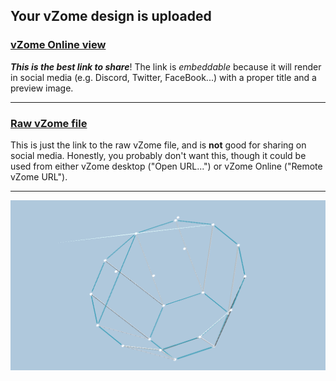 ## Your vZome design is uploaded

### [vZome Online view][embed]

***This is the best link to share***!  The link is *embeddable* because it will render in social media (e.g. Discord, Twitter, FaceBook...) with a proper title and a preview image.

---

### [Raw vZome file][raw]

This is just the link to the raw vZome file, and is **not** good for
sharing on social media.
Honestly, you probably don't want this, though it could be used from either
vZome desktop ("Open URL...") or vZome Online ("Remote vZome URL").

---

![Image](<Irregular-Hexagonal-omnibicupola-skeleton-spherical-shell-before.png>)


[embed]: <https://vzome.com/app/embed.py?url=https://raw.githubusercontent.com/ThynStyx/vzome-sharing/main/2021/07/20/17-45-42-Irregular-Hexagonal-omnibicupola-skeleton-spherical-shell-before/Irregular-Hexagonal-omnibicupola-skeleton-spherical-shell-before.vZome>
[raw]: <https://raw.githubusercontent.com/ThynStyx/vzome-sharing/main/2021/07/20/17-45-42-Irregular-Hexagonal-omnibicupola-skeleton-spherical-shell-before/Irregular-Hexagonal-omnibicupola-skeleton-spherical-shell-before.vZome>

